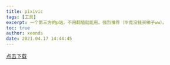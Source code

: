 ```yaml
---
title: pixivic
tags: [工具]
excerpt: 一个第三方的p站，不用翻墙就能用。强烈推荐（毕竟没钱买梯子ww）。
toc: true
author: xeonds
date: 2021.04.17 14:44:45
---
```


[点击下载](https://dreamweb.lanzoui.com/iT9kZgkcfra)
